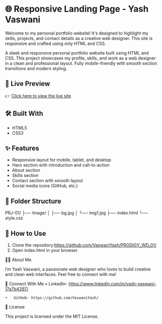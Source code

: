 # 🌐 Responsive Landing Page - Yash Vaswani

Welcome to my personal portfolio website! It's designed to highlight my skills, projects, and contact details as a creative web designer. This site is responsive and crafted using only HTML and CSS.

A sleek and responsive personal portfolio website built using HTML and CSS. This project showcases my profile, skills, and work as a web designer in a clean and professional layout. Fully mobile-friendly with smooth section transitions and modern styling.


## 📸 Live Preview
👉 [Click here to view the live site](https://github.com/VaswaniYash/PRODIGY_WD_01/)

## 🛠️ Built With
- HTML5
- CSS3

## ✨ Features
- Responsive layout for mobile, tablet, and desktop
- Hero section with introduction and call-to-action
- About section
- Skills section
- Contact section with smooth layout
- Social media icons (GitHub, etc.)

## 📂 Folder Structure
PRJ-01/
├── Image/
│   ├── bg.jpg
│   └── img1.jpg
├── index.html
└── style.css

## 🚀 How to Use
1. Clone the repository:https://github.com/VaswaniYash/PRODIGY_WD_01/
2.	Open index.html in your browser.

🙋‍♂️ About Me

I’m Yash Vaswani, a passionate web designer who loves to build creative and clean web interfaces. Feel free to connect with me!

🔗 Connect With Me
	•	LinkedIn- https://www.linkedin.com/in/yash-vaswani-17a7b4297/
 
	•	GitHub- https://github.com/VaswaniYash/

📄 License

This project is licensed under the MIT License.
